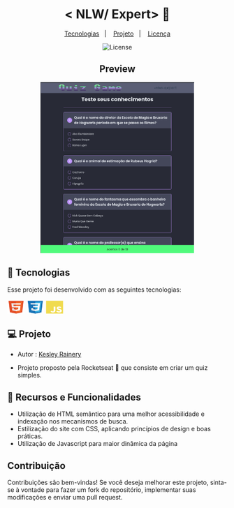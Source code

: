 <h1 align="center"> < NLW/ Expert> 🚀</h1>
<p align="center">
  <a href="#-tecnologias">Tecnologias</a>&nbsp;&nbsp;&nbsp;|&nbsp;&nbsp;&nbsp;
  <a href="#-projeto">Projeto</a>&nbsp;&nbsp;&nbsp;|&nbsp;&nbsp;&nbsp;
  <a href="#memo-licença">Licença</a>
</p>
<p align="center">
  <img alt="License" src="https://img.shields.io/static/v1?label=license&message=MIT&color=49AA26&labelColor=000000">
</p>
<div>
<h2 align="center"> Preview </h2>
  <p align="center"><img height="70%" width="70%" src="./src/assets/preview1.png"></p>
  
</div>

## 🚀 Tecnologias

   <p>Esse projeto foi desenvolvido com as seguintes tecnologias:<br><br>
    <img  alt="HTML" height="30" width="40" src="https://raw.githubusercontent.com/devicons/devicon/master/icons/html5/html5-original.svg">
    <img alt="CSS" height="30" width="40" src="https://raw.githubusercontent.com/devicons/devicon/master/icons/css3/css3-original.svg">
    <img alt="Js" height="30" width="40"src="https://raw.githubusercontent.com/devicons/devicon/master/icons/javascript/javascript-plain.svg">
    </p>
 
## 💻 Projeto
<div>
  <ul>
    <li>Autor : <a href="https://github.com/BerserKess">Kesley Rainery</a></p></li>
    <li><p>Projeto proposto pela Rocketseat 🚀 que consiste em criar um quiz simples.
</p></li>
   </ul>
   
</div>

## 🔧 Recursos e Funcionalidades

<div>
    <ul>
        <li>Utilização de HTML semântico para uma melhor acessibilidade e indexação nos mecanismos de busca.
        </li>
        <li>Estilização do site com CSS, aplicando princípios de design e boas práticas.
        </li>
         <li>Utilização de Javascript para maior dinâmica da página
        </li>
    </ul>
</div>

## Contribuição

<p>Contribuições são bem-vindas! Se você deseja melhorar este projeto, sinta-se à vontade para fazer um fork do repositório, implementar suas modificações e enviar uma pull request.
</p>
